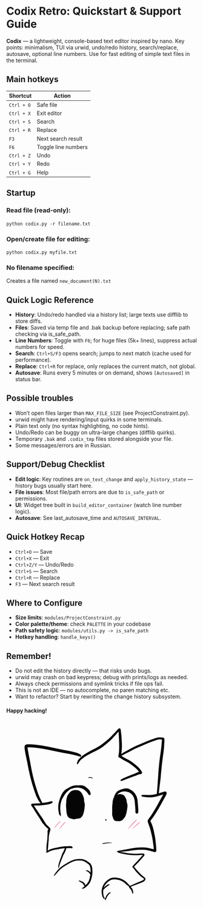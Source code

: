  # Codix Retro: Quickstart & Support Guide
 
**Codix** ― a lightweight, console-based text editor inspired by nano.
Key points: minimalism, TUI via urwid, undo/redo history, search/replace, autosave, optional line numbers.
Use for fast editing of simple text files in the terminal.

## Main hotkeys

| Shortcut   | Action              |
|------------|---------------------|
| `Ctrl + O` | Safe file           |
| `Ctrl + X` | Exit editor         |
| `Ctrl + S` | Search              |
| `Ctrl + R` | Replace             |
| `F3`       | Next search result  |
| `F6`       | Toggle line numbers |
| `Ctrl + Z` | Undo                |
| `Ctrl + Y` | Redo                |
| `Ctrl + G` | Help                |

## Startup

### Read file (read-only):
```commandline
python codix.py -r filename.txt
```

### Open/create file for editing:
```commandline
python codix.py myfile.txt
```

### No filename specified:
Creates a file named `new_document(N).txt`

## Quick Logic Reference

* **History**: Undo/redo handled via a history list; large texts use difflib to store diffs.
* **Files**: Saved via temp file and .bak backup before replacing; safe path checking via is_safe_path.
* **Line Numbers**: Toggle with `F6`; for huge files (5k+ lines), suppress actual numbers for speed.
* **Search**: `Ctrl+S/F3` opens search; jumps to next match (cache used for performance).
* **Replace**: `Ctrl+R` for replace, only replaces the current match, not global.
* **Autosave**: Runs every 5 minutes or on demand, shows `[Autosaved]` in status bar.

## Possible troubles

* Won’t open files larger than `MAX_FILE_SIZE` (see ProjectConstraint.py).
* urwid might have rendering/input quirks in some terminals.
* Plain text only (no syntax highlighting, no code hints).
* Undo/Redo can be buggy on ultra-large changes (difflib quirks).
* Temporary `.bak` and `.codix_tmp` files stored alongside your file.
* Some messages/errors are in Russian.

## Support/Debug Checklist
* **Edit logic**: Key routines are `on_text_change` and `apply_history_state` — history bugs usually start here.
* **File issues**: Most file/path errors are due to `is_safe_path` or permissions.
* **UI**: Widget tree built in `build_editor_container` (watch line number logic).
* **Autosave**: See last_autosave_time and `AUTOSAVE_INTERVAL`.

## Quick Hotkey Recap
* `Ctrl+O` — Save
* `Ctrl+X` — Exit
* `Ctrl+Z/Y` — Undo/Redo
* `Ctrl+S` — Search
* `Ctrl+R` — Replace
* `F3` — Next search result

## Where to Configure
* **Size limits**: `modules/ProjectConstraint.py`
* **Color palette/theme**: check `PALETTE` in your codebase
* **Path safety logic**: `modules/utils.py -> is_safe_path`
* **Hotkey handling**: `handle_keys()`

## Remember!
* Do not edit the history directly — that risks undo bugs.
* urwid may crash on bad keypress; debug with prints/logs as needed.
* Always check permissions and symlink tricks if file ops fail.
* This is not an IDE — no autocomplete, no paren matching etc.
* Want to refactor? Start by rewriting the change history subsystem.

#### Happy hacking!

![boy-kisser-shy.gif](resources/boy-kisser-shy.gif)

